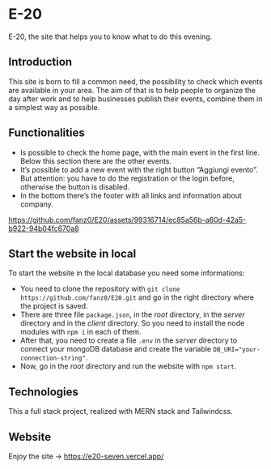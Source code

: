 # E-20

E-20, the site that helps you to know what to do this evening.

## Introduction

This site is born to fill a common need, the possibility to check which events are available in your area.
The aim of that is to help people to organize the day after work and to help businesses publish their events, combine them in a simplest way as possible.

## Functionalities

- Is possible to check the home page, with the main event in the first line. Below this section there are the other events.
- It’s possible to add a new event with the right button “Aggiungi evento”. But attention: you have to do the registration or the login before, otherwise the button is disabled.
- In the bottom there’s the footer with all links and information about company.

https://github.com/fanz0/E20/assets/99316714/ec85a56b-a60d-42a5-b922-94b04fc670a8

## Start the website in local

To start the website in the local database you need some informations:

- You need to clone the repository with `git clone https://github.com/fanz0/E20.git` and go in the right directory where the project is saved.
- There are three file `package.json`, in the _root_ directory, in the _server_ directory and in the _client_ directory. So you need to install the node modules with `npm i` in each of them.
- After that, you need to create a file `.env` in the _server_ directory to connect your mongoDB database and create the variable `DB_URI="your-connection-string"`.
- Now, go in the _root_ directory and run the website with `npm start`.

## Technologies

This a full stack project, realized with MERN stack and Tailwindcss.

## Website

Enjoy the site -> https://e20-seven.vercel.app/

